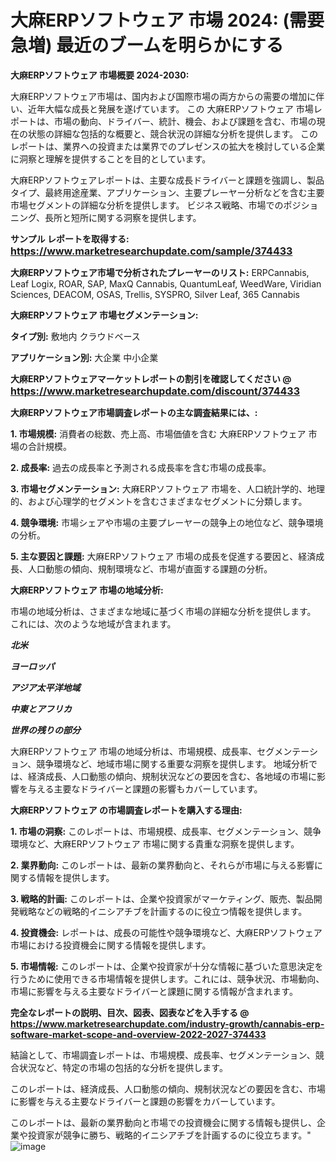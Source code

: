 # 大麻ERPソフトウェア 市場 2024: (需要急増) 最近のブームを明らかにする

<strong>大麻ERPソフトウェア 市場概要 2024-2030:</strong>

大麻ERPソフトウェア市場は、国内および国際市場の両方からの需要の増加に伴い、近年大幅な成長と発展を遂げています。 この 大麻ERPソフトウェア 市場レポートは、市場の動向、ドライバー、統計、機会、および課題を含む、市場の現在の状態の詳細な包括的な概要と、競合状況の詳細な分析を提供します。 このレポートは、業界への投資または業界でのプレゼンスの拡大を検討している企業に洞察と理解を提供することを目的としています。

大麻ERPソフトウェアレポートは、主要な成長ドライバーと課題を強調し、製品タイプ、最終用途産業、アプリケーション、主要プレーヤー分析などを含む主要市場セグメントの詳細な分析を提供します。 ビジネス戦略、市場でのポジショニング、長所と短所に関する洞察を提供します。



<strong>サンプル レポートを取得する: <a href=https://www.marketresearchupdate.com/sample/374433><font size=3 color=#0000ff>https://www.marketresearchupdate.com/sample/374433</font></a></strong>



<strong>大麻ERPソフトウェア市場で分析されたプレーヤーのリスト:</strong>
ERPCannabis, Leaf Logix, ROAR, SAP, MaxQ Cannabis, QuantumLeaf, WeedWare, Viridian Sciences, DEACOM, OSAS, Trellis, SYSPRO, Silver Leaf, 365 Cannabis



<strong>大麻ERPソフトウェア 市場セグメンテーション:</strong>



<strong>タイプ別:</strong>
敷地内
クラウドベース



<strong>アプリケーション別:</strong>
大企業
中小企業



<strong>大麻ERPソフトウェアマーケットレポートの割引を確認してください @ <a href=https://www.marketresearchupdate.com/discount/374433><font size=3 color=#0000ff>https://www.marketresearchupdate.com/discount/374433</font></a></strong>



<strong>大麻ERPソフトウェア市場調査レポートの主な調査結果には、:</strong>



<strong>1. 市場規模:</strong> 消費者の総数、売上高、市場価値を含む 大麻ERPソフトウェア 市場の合計規模。



<strong>2. 成長率:</strong> 過去の成長率と予測される成長率を含む市場の成長率。



<strong>3. 市場セグメンテーション:</strong> 大麻ERPソフトウェア 市場を、人口統計学的、地理的、および心理学的セグメントを含むさまざまなセグメントに分類します。



<strong>4. 競争環境:</strong> 市場シェアや市場の主要プレーヤーの競争上の地位など、競争環境の分析。



<strong>5. 主な要因と課題:</strong> 大麻ERPソフトウェア 市場の成長を促進する要因と、経済成長、人口動態の傾向、規制環境など、市場が直面する課題の分析。



<strong>大麻ERPソフトウェア 市場の地域分析:</strong>

市場の地域分析は、さまざまな地域に基づく市場の詳細な分析を提供します。 これには、次のような地域が含まれます。

<em>

<strong>北米</strong></em>
<em>

<strong>ヨーロッパ</strong></em>
<em>

<strong>アジア太平洋地域</strong></em>
<em>

<strong>中東とアフリカ</strong></em>
<em>

<strong>世界の残りの部分</strong></em>

大麻ERPソフトウェア 市場の地域分析は、市場規模、成長率、セグメンテーション、競争環境など、地域市場に関する重要な洞察を提供します。 地域分析では、経済成長、人口動態の傾向、規制状況などの要因を含む、各地域の市場に影響を与える主要なドライバーと課題の影響もカバーしています。



<strong>大麻ERPソフトウェア の市場調査レポートを購入する理由:</strong>



<strong>1. 市場の洞察:</strong> このレポートは、市場規模、成長率、セグメンテーション、競争環境など、大麻ERPソフトウェア 市場に関する貴重な洞察を提供します。



<strong>2. 業界動向:</strong> このレポートは、最新の業界動向と、それらが市場に与える影響に関する情報を提供します。



<strong>3. 戦略的計画:</strong> このレポートは、企業や投資家がマーケティング、販売、製品開発戦略などの戦略的イニシアチブを計画するのに役立つ情報を提供します。



<strong>4. 投資機会:</strong> レポートは、成長の可能性や競争環境など、大麻ERPソフトウェア 市場における投資機会に関する情報を提供します。



<strong>5. 市場情報:</strong> このレポートは、企業や投資家が十分な情報に基づいた意思決定を行うために使用できる市場情報を提供します。これには、競争状況、市場動向、市場に影響を与える主要なドライバーと課題に関する情報が含まれます。



<strong><b>完全なレポートの説明、目次、図表、図表などを入手する @ <a href=https://www.marketresearchupdate.com/industry-growth/cannabis-erp-software-market-scope-and-overview-2022-2027-374433>https://www.marketresearchupdate.com/industry-growth/cannabis-erp-software-market-scope-and-overview-2022-2027-374433</a></b></strong>

結論として、市場調査レポートは、市場規模、成長率、セグメンテーション、競合状況など、特定の市場の包括的な分析を提供します。

このレポートは、経済成長、人口動態の傾向、規制状況などの要因を含む、市場に影響を与える主要なドライバーと課題の影響をカバーしています。

このレポートは、最新の業界動向と市場での投資機会に関する情報も提供し、企業や投資家が競争に勝ち、戦略的イニシアチブを計画するのに役立ちます。"
![image](https://github.com/renukap7961/renukap7961/assets/163852544/593f9192-3217-4625-af66-26cc239f8a60)
